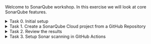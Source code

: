 Welcome to SonarQube workshop. In this exercise we will look at core SonarQube features.

<details>
  <summary>Task 0. Initial setup</summary>
Use this repository template to create a new repository. If the Action gods were merciful today, the automation has already invited you to SonarQube Workshop organisation, created a repository from the template and used your GutHub username for repository name.

If you haven't done so yet, please log into SonarQube Cloud from https://sonarcloud.io/login. Please make sure to use GitHub for authentication. 

![GitHub Login](workshop_images/github_login.jpg)

While it's possible to log in with other DevOps platforms, we will be using GitHub in this exercise. Your SonarQube Cloud account will be created if this is the first time you are logging into the platform. Once your account is created, the admin will add you to the SonarQube Workshop organisation.
</details>

<details>
  <summary>Task 1. Create a SonarQube Cloud project from a GitHub Repository</summary>

To create a new project in SonarQube Cloud from your GitHub repository, follow these steps:
  1. Log in to [SonarQube Cloud](https://sonarcloud.io/login) using your GitHub account.
  2. Click on **"+ Analyze new project"** 
  ![Create project](workshop_images/create_project.jpg)
  
  3. Make sure to select **SonarQube Workshop** in organisation list. In the list of repositories, find and select the repository that was created for you. Make sure the repository name includes your GitHub username (e.g., `sq-workshop-yourusername`). Click on **Set Up** button.
  ![Select the repository](workshop_images/select_reporitory.jpg)
  
  4. In the **Set up project for Clean as You Code** screen, select **Number of days** and accept the default 30 days period. Click on **Create project** button.
  ![New code](workshop_images/clean_as_you_code.jpg)
  
  5. SonarQube will start the analysis of the project which will take a few minutes
  ![Initial analysis](workshop_images/initial_analysis.jpg)
  
  6. When the initial analysis is completed, you should be able to see all issues found by SonarQube (make sure to select `Main branch` on the left):
  ![Initial analysis result](workshop_images/initial_analysis_result.jpg)
  </details>

<details>
  <summary>Task 2. Review the results</summary>
  Go to `Issues` tab. Here you can see all the issues that were detected in your code. Feel free to filter by various parameters. 

  Go to `Security Hotspots` tab. A security hotspot highlights a security-sensitive piece of code that the developer needs to review. SonarQube Cloud helps you find security hotspots in your code when running analyses. You can read more about Security Hotspots on https://docs.sonarsource.com/sonarqube-cloud/digging-deeper/security-hotspots
  
  Go to `Inventory` -> `Dependencies`. This is where Sonar reports on what [third party libraries](https://docs.sonarsource.com/sonarqube-cloud/advanced-security/viewing-dependencies) were imported into your application. But wait.... why there are 0 dependnencies? If you look at `package.json` file in your repositories - there are definitely a few packages that were declared! 

  The reason for this is how the scanning is configured. With GitHub it is possible to have your code [scanned automatically](https://docs.sonarsource.com/sonarqube-cloud/advanced-setup/automatic-analysis). In order to scan for vulnerable packages we need to implement scanning in our pipelines.
</details>

<details>
  <summary>Task 3. Setup Sonar scanning in GitHub Actions</summary>
  
  Go to `Administration` -> `Analisys Method`. 
  
  ![Analysis Method](workshop_images/analysis_method.jpg)

  As you can see, the automated analysis is enabled by default. We will need to turn that off and set up the analysis with GitHub Actions. Disable the automatic analysis and click on `With GitHub Actions`:
  
  ![Setup analysis](workshop_images/setup_analysis.jpg)

  Follow these steps to setup the scanning in GitHub Actions:
  - create `SONAR_TOKEN` secret in your test repository in GitHub:

  ![Create new secret](workshop_images/new_repository_secret.jpg)

  ![Create SONAR_TOKEN](workshop_images/sonar_token.jpg)

  - create a new workflow in `.github/workflows` directory in your test repository in GitHub. Click on `JS/TS & Web` to get the code for the workflow:

  ![Workflow details](workshop_images/workflow_details.jpg)

  ![Add new file](workshop_images/create_new_file.jpg)

  ![Create the workflow](workshop_images/create_workflow.jpg)

  ![Commit the workflow](workshop_images/commit_workflow.jpg)

  - create `sonar-project.properties` file in root directory in your test repository in GitHub:

  ![sonar-project.properties file](workshop_images/sonar_project_properties.jpg)

  Creation of `sonar-project.properties` will trigger the workflow which you will be able to monitor in Actions tab:

  ![Actions](workshop_images/actions.jpg)

  ![Sonar workflow run](workshop_images/sonar_workflow_run.jpg)

  Once the workflow has finished, you should be able to see the list of dependencies in `Inventory` -> `Dependencies` and list of vulnerable dependencies in `Dependency Risks` tab:

  ![Dependencies](workshop_images/dependencies.jpg)

  ![Dependency Risks](workshop_images/dependency_risks.jpg)
  
</details>

